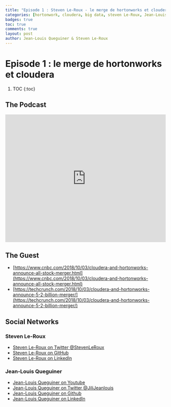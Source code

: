 ```yaml
---
title: "Episode 1 : Steven Le-Roux - le merge de hortonworks et cloudera"
categories: [hortonwork, cloudera, big data, steven Le-Roux, Jean-Louis Queguiner, cloud, database, data]
badges: true
toc: true
comments: true
layout: post
author: Jean-Louis Queguiner & Steven Le-Roux
---
```


# Episode 1 : le merge de hortonworks et cloudera 

1. TOC
{:toc}

## The Podcast

<iframe src="https://widget.spreaker.com/player?episode_id=15881687&theme=light&autoplay=false&playlist=false&cover_image_url=https%3A%2F%2Fd3wo5wojvuv7l.cloudfront.net%2Fimages.spreaker.com%2Foriginal%2F67fb7777adcc0b62ea827a002b23d1a5.jpg" width="100%" height="400px" frameborder="0"></iframe>

## The Guest

- [https://www.cnbc.com/2018/10/03/cloudera-and-hortonworks-announce-all-stock-merger.html](https://www.cnbc.com/2018/10/03/cloudera-and-hortonworks-announce-all-stock-merger.html)
- [https://techcrunch.com/2018/10/03/cloudera-and-hortonworks-announce-5-2-billion-merger/](https://techcrunch.com/2018/10/03/cloudera-and-hortonworks-announce-5-2-billion-merger/)

## Social Networks

### Steven Le-Roux
- [Steven Le-Roux on Twitter @StevenLeRoux](https://twitter.com/StevenLeRoux)
- [Steven Le-Roux on GitHub](https://github.com/StevenLeRoux)
- [Steven Le-Roux on LinkedIn](https://www.linkedin.com/in/stevenleroux/)

### Jean-Louis Queguiner
- [Jean-Louis Queguiner on Youtube](https://www.youtube.com/channel/UCVso5UVvQeGAuwbksmA95iA)
- [Jean-Louis Queguiner on Twitter @JiliJeanlouis](https://twitter.com/JiliJeanlouis)
- [Jean-Louis Queguiner on Github](https://github.com/jqueguiner)
- [Jean-Louis Queguiner on LinkedIn](https://fr.linkedin.com/in/jlqueguiner)
